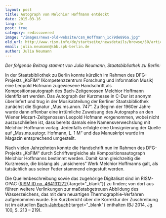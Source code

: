 ```yaml
---
layout: post
title: Autograph von Melchior Hoffmann entdeckt
date: 2015-03-16
lang: de
post: true
category: rediscovered
image: "/images/news-old-website/csm_Hoffmann_1c79de896a.jpg"
old_url: http://www.rism.info/de/startseite/newsdetails/browse/50/article/64/autograph-manuscript-by-melchior-hoffmann-discovered.html
email: julia.neumann@sbb.spk-berlin.de
author: Julia Neumann
---
```


_Der folgende Beitrag stammt von Julia Neumann, Staatsbibliothek zu Berlin:_


In der Staatsbibliothek zu Berlin konnte kürzlich im Rahmen des DFG-Projekts „KoFIM“ (Kompetenzzentrum Forschung und Information Musik) eine Leopold Hofmann zugewiesene Handschrift als Kompositionsautograph des Bach-Zeitgenossen Melchior Hoffmann identifiziert werden. Das Autograph der Kurzmesse in C-Dur ist anonym überliefert und trug in der Musikabteilung der Berliner Staatsbibliothek zunächst die Signatur „Mus.ms.anon. 747“. Zu Beginn der 1960er Jahre wurde dann offenbar eine irrtümliche Zuweisung des Autographs an den Wiener Mozart-Zeitgenossen Leopold Hofmann vorgenommen, wobei nicht auszuschließen ist, dass bereits damals eine Namensverwechslung mit Melchior Hoffmann vorlag. Jedenfalls erfolgte eine Umsignierung der Quelle auf „Mus.ms.autogr. Hofmann, L. 1 M“ und das Manuskript wurde im Magazin entsprechend umgestellt.

Nach vielen Jahrzehnten konnte die Handschrift nun im Rahmen des DFG-Projekts „KoFIM“ durch Schriftvergleiche als Kompositionsautograph Melchior Hoffmanns bestimmt werden. Damit kann gleichzeitig die Kurzmesse, die bislang als „unsicheres“ Werk Melchior Hoffmanns galt, als tatsächlich aus seiner Feder stammend eingestuft werden.

Die Quellenbeschreibung sowie das zugehörige Digitalisat sind im RISM-OPAC ([RISM ID no. 464131272](https://opac.rism.info/search?id=464131272&db=251&View=rism){:target="_blank"}) zu finden; von dort aus führen weitere Verlinkungen zur maßstabgetreuen Abbildung des Wasserzeichens, das mit dem neuartigen Thermographie-Verfahren aufgenommen wurde. Ein Kurzbericht über die Korrektur der Zuschreibung ist im aktuellen [Bach-Jahrbuch](http://www.neue-bachgesellschaft.de/bach-jahrbuch-2014/){:target="_blank"} enthalten (BJ 2014, Jg. 100, S. 213 – 219).